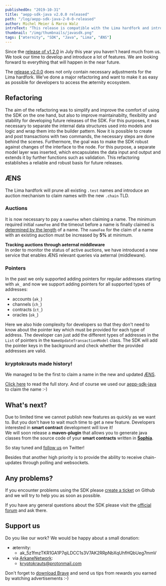 ```yaml
---
publishedOn: "2019-10-31"
title: "aepp-sdk-java v2.0.0 released"
path: "/log/aepp-sdk-java-2-0-0-released"
author: Michel Meier & Marco Walz
introText: "This release is compatible with the Lima hardfork and introduces support for ÆNS auctions."
thumbnail: "/img/thumbnails/javasdk.png"
tags: ["æternity", "SDK", "Java", "Lima", "ÆNS"]
---
```

Since the [release of v1.2.0](/log/aepp-sdk-java-1-2-0-released) in July this year you haven't heard much from us. We took our time to develop and introduce a lot of features. We are looking forward to everything that will happen in the near future.

The [release v2.0.0](https://github.com/kryptokrauts/aepp-sdk-java/releases/tag/v2.0.0) does not only contain necessary adjustments for the Lima hardfork. We've done a major refactoring and want to make it as easy as possible for developers to access the æternity ecosystem.

## Refactoring
The aim of the refactoring was to simplify and improve the comfort of using the SDK on the one hand, but also to improve maintainabilty, flexibility and stability for developing future releases of the SDK. For this purposes, it was necessary to separate the internal data structures used into models and logic and wrap them into the builder pattern. Now it is possible to create and post transactions with two commands, the necessary steps are done behind the scenes. Furthermore, the goal was to make the SDK robust against changes of the interface to the node. For this purpose, a separate model layer was inserted, which encapsulates the data input and output and extends it by further functions such as validation. This refactoring establishes a reliable and robust basis for future releases.

## ÆNS
The Lima hardfork will prune all existing `.test` names and introduce an auction mechanism to claim names with the new `.chain` TLD.

### Auctions
It is now necessary to pay a `nameFee` when claiming a name. The minimum required initial `nameFee` and the timeout before a name is finally claimed is [determined by the length](https://github.com/aeternity/protocol/blob/aens-auctions/AENS.md#protocol-fees-and-protection-times) of a name. The `nameFee` for the claim of a name with an existing auction must be increased by **5%** at minimum.

**Tracking auctions through aeternal middleware**  
In order to monitor the status of active auctions, we have introduced a new service that enables ÆNS relevant queries via aeternal (middleware).

### Pointers
In the past we only supported adding pointers for regular addresses starting with `ak_` and now we support adding pointers for all supported types of addresses:
- accounts (`ak_`)
- channels (`ch_`)
- contracts (`ct_`)
- oracles (`ok_`)

Here we also hide complexity for developers so that they don't need to know about the pointer key which must be provided for each type of address. The developer can just add the different types of addresses in the `List` of pointers in the `NameUpdateTransactionModel` class. The SDK will add the pointer keys in the background and check whether the provided addresses are valid.

### kryptokrauts made history!
We managed to be the first to claim a name in the new and updated [ÆNS](https://github.com/aeternity/protocol/blob/master/AENS.md).

[Click here](/log/first-claim-ever-of-an-aens-name) to read the full story. And of course we used our [aepp-sdk-java](https://github.com/kryptokrauts/aepp-sdk-java) to claim the name :-)

## What's next?
Due to limited time we cannot publish new features as quickly as we want to. But you don't have to wait much time to get a new feature. Developers interested in **smart contract** development will love it!  
We will soon release a **maven-plugin** that allows you to generate java classes from the source code of your **smart contracts** written in [**Sophia**](https://github.com/aeternity/protocol/blob/master/contracts/sophia.md).

So stay tuned and [follow us](https://twitter.com/kryptokrauts) on Twitter!

Besides that another high priority is to provide the ability to receive chain-updates through polling and websockets.

## Any problems?
If you encounter problems using the SDK please [create a ticket](https://github.com/kryptokrauts/aepp-sdk-java/issues/new) on Github and we will try to help you as soon as possible.

If you have any general questions about the SDK please visit the [official forum](https://forum.aeternity.com/c/aepplications/sdk) and ask there.

## Support us
Do you like our work? We would be happy about a small donation:
- æternity:
  - ak_5z1fmzTKR1GA1P7qiLDCC1s3V7AK2RRpNbXqUhfHQbUeg7mmV
- via [ArkaneNetwork](https://arkane.network/):
  - kryptokrauts@protonmail.com

Don't forget to [download Brave](https://brave.com/kry019) and send us tips from rewards you earned by watching advertisements :-)